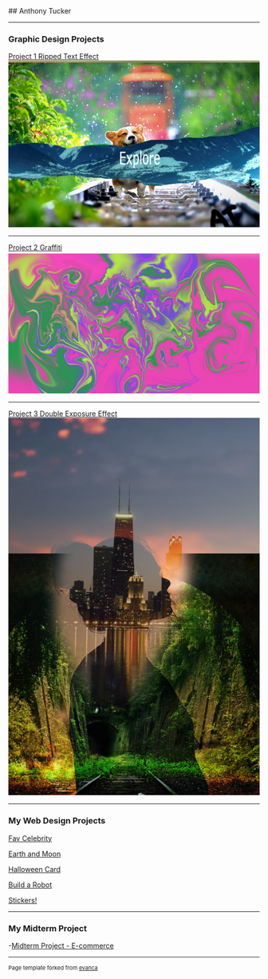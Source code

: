 <head><link rel="icon" type="image/x-icon" href="favicon (1).ico"></head>
## Anthony Tucker

---

### Graphic Design Projects

[Project 1 Ripped Text Effect](/sample_page)
<img src="images/corgi-4415649_960_720.jpg?raw=true"/>

---
[Project 2 Graffiti](/pdf/sample_presentation.pdf)
<img src="images/Rippedeffect.png?raw=true"/>

---
[Project 3 Double Exposure Effect](http://example.com/)
<img src="images/0cf87e37f2a4dd631d81ba62098c3466.jpg?raw=true"/> 

---

### My Web Design Projects

[Fav Celebrity](https://trinket.io/html/3d36e103f6)

[Earth and Moon](https://trinket.io/html/8d595556bb)

[Halloween Card](https://trinket.io/html/811a421992)

[Build a Robot](https://trinket.io/html/0694353959)

[Stickers!](https://trinket.io/html/30c8f993f6)

---
### My Midterm Project
-[Midterm Project - E-commerce](https://tuckers-restaurant.w3spaces.com)



---
<p style="font-size:11px">Page template forked from <a href="https://github.com/evanca/quick-portfolio">evanca</a></p>
<!-- Remove above link if you don't want to attibute -->

